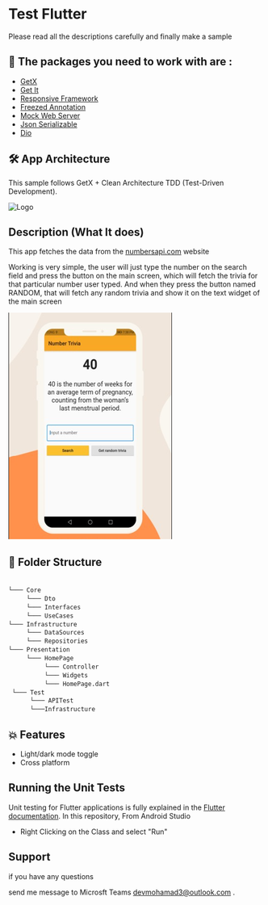 
# Test Flutter 

Please read all the descriptions carefully and finally make a sample


## 🎁 The packages you need to work with are : 
- [GetX](https://pub.dev/packages/get)
- [Get It](https://pub.dev/packages/get_it)
- [Responsive Framework](https://pub.dev/packages/responsive_framework)
- [Freezed Annotation](https://pub.dev/packages/freezed_annotation)
- [Mock Web Server](https://pub.dev/packages/mock_web_server/versions/5.0.0-nullsafety.1)
- [Json Serializable](https://pub.dev/packages/json_serializable)
- [Dio](https://pub.dev/packages/dio)

## 🛠 App Architecture

This sample follows GetX + Clean Architecture TDD (Test-Driven Development).

![Logo](https://raw.githubusercontent.com/alymurtazamemon/flutter_learning_clean_architecture_with_test_driven_development/main/readme_images/CleanArchitecture.jpg)


## Description (What It does)
This app fetches the data from the [numbersapi.com](http://numbersapi.com/#42) website

Working is very simple, the user will just type the number on the search field and press the button on the main screen, which will fetch the trivia for that particular number user typed. And when they press the button named RANDOM, that will fetch any random trivia and show it on the text widget of the main screen

![Logo](https://raw.githubusercontent.com/fluttersample/test-front-end/main/Screenshot%202023-04-10%20153210.png)
## 📂 Folder Structure


```bash
  
└─── Core
     └─── Dto
     └─── Interfaces
     └─── UseCases
└─── Infrastructure
     └─── DataSources
     └─── Repositories
└─── Presentation
     └─── HomePage
          └─── Controller
          └─── Widgets
          └─── HomePage.dart
 └─── Test
      └─── APITest         
      └───Infrastructure
```


## 💥 Features

- Light/dark mode toggle 
- Cross platform


## Running the Unit Tests
Unit testing for Flutter applications is fully explained in the [Flutter documentation](https://docs.flutter.dev/cookbook/testing/unit/introduction). In this repository, From Android Studio
- Right Clicking on the Class and select "Run"
## Support
if you have any questions 

send me message to Microsft Teams devmohamad3@outlook.com .


